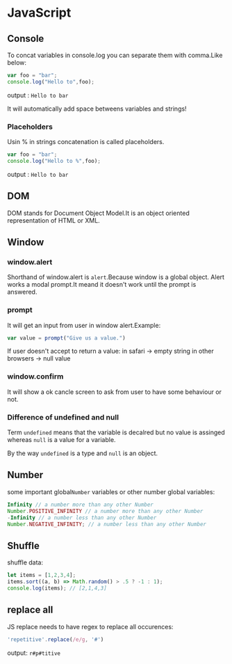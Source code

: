 JavaScript
========================
## Console
To concat variables in console.log you can separate them with comma.Like below:
~~~javascript
var foo = "bar";
console.log("Hello to",foo);
~~~
output : ```Hello to bar```

It will automatically add space betweens variables and strings!

### Placeholders
Usin % in strings concatenation is called placeholders.
~~~javascript
var foo = "bar";
console.log("Hello to %",foo);
~~~
output : ```Hello to bar```

## DOM
DOM stands for Document Object Model.It is an object oriented representation of HTML or XML.

## Window
### window.alert
Shorthand of window.alert is ```alert```.Because window is a global object.
Alert works a modal prompt.It meand it doesn't work until the prompt is answered.

### prompt
It will get an input from user in window alert.Example:
~~~javascript
var value = prompt("Give us a value.")
~~~
If user doesn't accept to return a value:
in safari -> empty string
in other browsers -> null value

### window.confirm
It will show a ok cancle screen to ask from user to have some behaviour or not.

### Difference of undefined and null
Term `undefined` means that the variable is decalred but no value is assinged whereas `null` is a value for a variable.

By the way `undefined` is a type and `null` is an object.

## Number
some important global`Number` variables or other number global variables:
~~~javascript
Infinity // a number more than any other Number
Number.POSITIVE_INFINITY // a number more than any other Number
-Infinity // a number less than any other Number
Number.NEGATIVE_INFINITY; // a number less than any other Number
~~~

## Shuffle
shuffle data:
~~~javascript
let items = [1,2,3,4];
items.sort((a, b) => Math.random() > .5 ? -1 : 1);
console.log(items); // [2,1,4,3]
~~~

## replace all
JS replace needs to have regex to replace all occurences:
~~~javascript
'repetitive'.replace(/e/g, '#')
~~~
output: ```r#p#titive```
